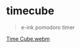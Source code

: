 # timecube
> e-ink pomodoro timer

[Time Cube.webm](https://user-images.githubusercontent.com/12473153/235329626-4f220276-f3c2-4ca3-946e-d97a62d85875.webm)

